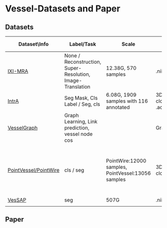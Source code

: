 # Vessel-Datasets and Paper

## Datasets

| Dataset\Info                                          | Label/Task                                                 | Scale                                              | Data Format                    | Comment                                                      |      |
| ----------------------------------------------------- | ---------------------------------------------------------- | -------------------------------------------------- | ------------------------------ | ------------------------------------------------------------ | ---- |
| [IXI-MRA](https://brain-development.org/ixi-dataset/) | None / Reconstruction, Super-Resolution, Image-Translation | 12.38G, 570 samples                                | .nii                           |                                                              |      |
| [IntrA](https://github.com/intra3d2019/IntrA)         | Seg Mask, Cls Label / Seg, cls                             | 6.08G, 1909 samples with 116 annotated             | 3D point cloud. .gd, .ad, .obj |                                                              |      |
| [VesselGraph](https://github.com/jocpae/VesselGraph)  | Graph Learning, Link prediction, vessel node cos           |                                                    | Graphs(csv)                    |                                                              |      |
| [PointVessel/PointWire]()                             | cls / seg                                                  | PointWire:12000 samples, PointVessel:13056 samples | 3D point cloud                 | **Haven't open source.** PointVessel has 2 cls and PointWire has 3 cls. |      |
| [VesSAP](https://discotechnologies.org/VesSAP/)       | seg                                                        | 507G                                               | .nii                           | [code](https://github.com/vessap/vessap#test)                |      |
|                                                       |                                                            |                                                    |                                |                                                              |      |



## Paper
